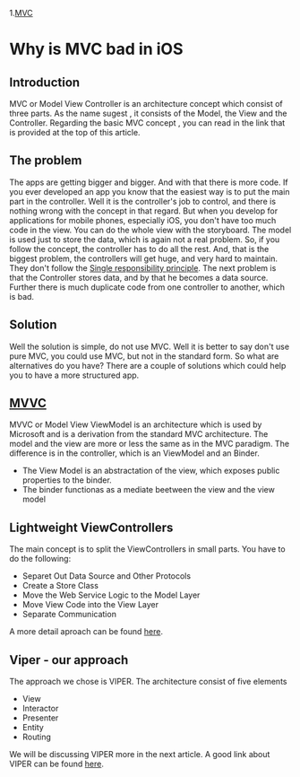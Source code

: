 1.[MVC](https://en.wikipedia.org/wiki/Model%E2%80%93view%E2%80%93controller)

# Why is MVC bad in iOS

## Introduction
MVC or Model View Controller is an architecture concept which consist of three parts. As the name sugest , it consists of the Model, the View and the Controller. Regarding the basic MVC concept , you can read in the link that is provided at the top of this article.

## The problem

The apps are getting bigger and bigger. And with that there is more code. If you ever developed an app you know that the easiest way is to put the main part in the controller. Well it is the controller's job to control, and there is nothing wrong with the concept in that regard. But when you develop for applications for mobile phones, especially iOS, you don't have too much code in the view. You can do the whole view with the storyboard. The model is used just to store the data, which is again not a real problem. So, if you follow the concept, the controller has to do all the rest. And, that is the biggest problem, the controllers will get huge, and very hard to maintain. They don't follow the [Single responsibility principle](https://en.wikipedia.org/wiki/Single_responsibility_principle).
The next problem is that the Controller stores data, and by that he becomes a data source.
Further there is much duplicate code from one controller to another, which is bad.

## Solution

Well the solution is simple, do not use MVC. Well it is better to say don't use pure MVC, you could use MVC, but not in the standard form. So what are alternatives do you have? There are a couple of solutions which could help you to have a more structured app. 


## [MVVC](https://en.wikipedia.org/wiki/Model_View_ViewModel)

MVVC or Model View ViewModel is an architecture which is used by Microsoft and is a derivation from the standard MVC architecture. The model and the view are more or less the same as in the MVC paradigm. The difference is in the controller, which is an ViewModel and an Binder.

  - The View Model is an abstractation of the view, which exposes public properties to the binder.
  - The binder functionas as a mediate beetween the view and the view model

## Lightweight ViewControllers

The main concept is to split the ViewControllers in small parts. You have to do the following:

  - Separet Out Data Source and Other Protocols
  - Create a Store Class
  - Move the Web Service Logic to the Model Layer
  - Move View Code into the View Layer
  - Separate Communication
  
A more detail aproach can be found [here](http://www.objc.io/issues/1-view-controllers/lighter-view-controllers/#communication).

## Viper - our approach

The approach we chose is VIPER. The architecture consist of five elements
  - View
  - Interactor
  - Presenter
  - Entity
  - Routing
  
We will be discussing VIPER more in the next article. A good link about VIPER can be found [here](http://www.objc.io/issues/13-architecture/viper/).


